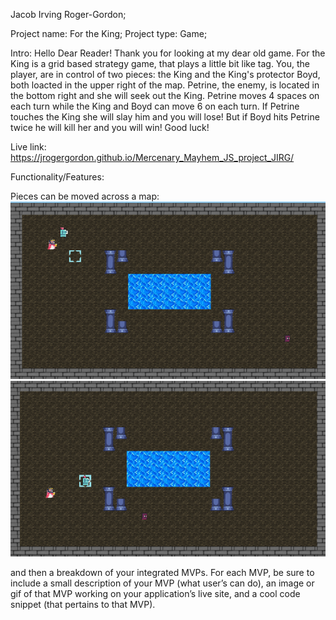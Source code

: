 Jacob Irving Roger-Gordon;

Project name: For the King;
Project type: Game;

Intro:
Hello Dear Reader! Thank you for looking at my dear old game. For the King
is a grid based strategy game, that plays a little bit like tag. You, the player,
are in control of two pieces: the King and the King's protector Boyd, both
loacted in the upper right of the map. Petrine, the enemy, is located in the bottom
right and she will seek out the King. Petrine moves 4 spaces on each turn while
the King and Boyd can move 6 on each turn.
If Petrine touches the King she will slay him and you will lose! But if Boyd hits
Petrine twice he will kill her and you will win! Good luck!

Live link: https://jrogergordon.github.io/Mercenary_Mayhem_JS_project_JIRG/


Functionality/Features:

Pieces can be moved across a map:
![Pieces on a Map](/src/assets/Functionality1.png "Pieces on a Map")
![Pieces Move](/src/assets/Functionality2.png "Pieces Move")



and then a breakdown of your integrated MVPs. For each MVP, be sure to include a small description of your MVP (what user’s can do), an image or gif of that MVP working on your application’s live site, and a cool code snippet (that pertains to that MVP).